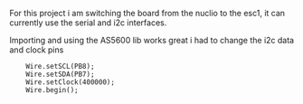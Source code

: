 For this project i am switching the board from the nuclio to the esc1, it can currently use the serial and i2c interfaces.

Importing and using the AS5600 lib works great i had to change the  i2c data and clock pins

```
    Wire.setSCL(PB8);
    Wire.setSDA(PB7);
    Wire.setClock(400000);
    Wire.begin();
```